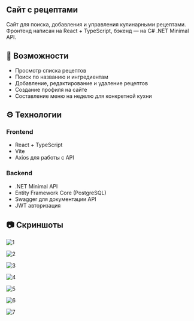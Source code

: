 ## Сайт с рецептами
Сайт для поиска, добавления и управления кулинарными рецептами.
Фронтенд написан на React + TypeScript, бэкенд — на C# .NET Minimal API.

## 📌 Возможности
- Просмотр списка рецептов
- Поиск по названию и ингредиентам
- Добавление, редактирование и удаление рецептов
- Создание профиля на сайте
- Составление меню на неделю для конкретной кухни

## ⚙️ Технологии

### Frontend

* React + TypeScript
* Vite
* Axios для работы с API

### Backend

* .NET Minimal API
* Entity Framework Core (PostgreSQL)
* Swagger для документации API
* JWT авторизация

## 📷 Скриншоты
![1](img/1.png)

![2](img/2.png)

![3](img/3.png)

![4](img/4.png)

![5](img/5.png)

![6](img/6.png)

![7](img/7.png)